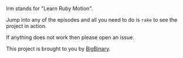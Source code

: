 lrm stands for "Learn Ruby Motion".

Jump into any of the episodes and all you need to do is `rake` to see
the project in action.

If anything does not work then please open an issue.

This project is brought to you by [BigBinary](http://bigbinary.com/).
